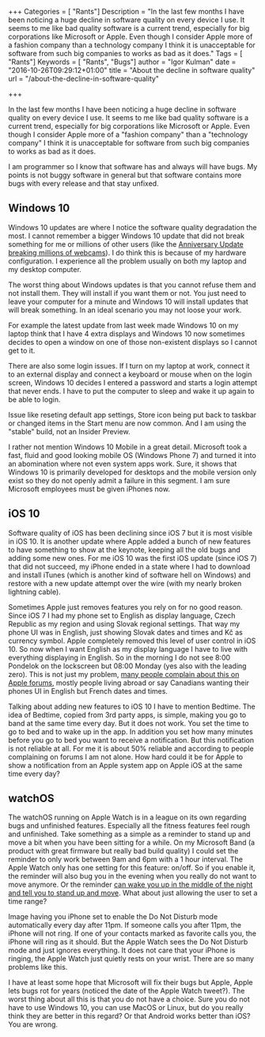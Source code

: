 +++
Categories = [ "Rants"]
Description = "In the last few months I have been noticing a huge decline in software quality on every device I use. It seems to me like bad quality software is a current trend, especially for big corporations like Microsoft or Apple. Even though I consider Apple more of a fashion company than a technology company I think it is unacceptable for software from such big companies to works as bad as it does."
Tags = [ "Rants"]
Keywords = [ "Rants", "Bugs"]
author = "Igor Kulman"
date = "2016-10-26T09:29:12+01:00"
title = "About the decline in software quality"
url = "/about-the-decline-in-software-quality"

+++

In the last few months I have been noticing a huge decline in software quality on every device I use. It seems to me like bad quality software is a current trend, especially for big corporations like Microsoft or Apple. Even though I consider Apple more of a "fashion company" than a "technology company" I think it is unacceptable for software from such big companies to works as bad as it does.

I am programmer so I know that software has and always will have bugs. My points is not buggy software in general but that software contains more bugs with every release and that stay unfixed. 

## Windows 10

Windows 10 updates are where I notice the software quality degradation the most. I cannot remember a bigger Windows 10 update that did not break something for me or millions of other users (like the [Anniversary Update breaking millions of webcams](https://www.thurrott.com/windows/windows-10/76719/microsoft-broken-millions-webcams-windows-10-anniversary-update)). I do think this is because of my hardware configuration. I experience all the problem usually on both my laptop and my desktop computer.

<!--more-->

The worst thing about Windows updates is that you cannot refuse them and not install them. They will install if you want them or not. You just need to leave your computer for a minute and Windows 10 will install updates that will break something. In an ideal scenario you may not loose your work.

For example the latest update from last week made Windows 10 on my laptop think that I have 4 extra displays and Windows 10 now sometimes decides to open a window on one of those non-existent displays so I cannot get to it.

There are also some login issues. If I turn on my laptop at work, connect it to an external display and connect a keyboard or mouse when on the login screen, Windows 10 decides I entered a password and starts a login attempt that never ends. I have to put the computer to sleep and wake it up again to be able to login.

Issue like reseting default app settings, Store icon being put back to taskbar or changed items in the Start menu are now common. And I am using the "stable" build, not an Insider Preview.

I rather not mention Windows 10 Mobile in a great detail. Microsoft took a fast, fluid and good looking mobile OS (Windows Phone 7) and turned it into an abomination where not even system apps work. Sure, it shows that Windows 10 is primarily developed for desktops and the mobile version only exist so they do not openly admit a failure in this segment. I am sure Microsoft employees must be given iPhones now.

## iOS 10

Software quality of iOS has been declining since iOS 7 but it is most visible in iOS 10. It is another update where Apple added a bunch of new features to have something to show at the keynote, keeping all the old bugs and adding some new ones. For me iOS 10 was the first iOS update (since iOS 7) that did not succeed, my iPhone ended in a state where I had to download and install iTunes (which is another kind of software hell on Windows) and restore with a new update attempt over the wire (with my nearly broken lightning cable).

Sometimes Apple just removes features you rely on for no good reason. Since iOS 7 I had my phone set to English as display language, Czech Republic as my region and using Slovak regional settings. That way my phone UI was in English, just showing Slovak dates and times and Kč as currency symbol. Apple completely removed this level of user control in iOS 10. So now when I want English as my display language I have to live with everything displaying in English. So in the morning I do not see 8:00 Pondelok on the lockscreen but 08:00 Monday (yes also with the leading zero). This is not just my problem, [many people complain about this on Apple forums](https://discussions.apple.com/thread/7663783?start=0&tstart=0), mostly people living abroad or say Canadians wanting their phones UI in English but French dates and times.

Talking about adding new features to iOS 10 I have to mention Bedtime. The idea of Bedtime, copied from 3rd party apps, is simple, making you go to band at the same time every day. But it does not work. You set the time to go to bed and to wake up in the app. In addition you set how many minutes before you go to bed you want to receive a notification. But this notification is not reliable at all. For me it is about 50% reliable and according to people complaining on forums I am not alone. How hard could it be for Apple to show a notification from an Apple system app on Apple iOS at the same time every day?

## watchOS

The watchOS running on Apple Watch is in a league on its own regarding bugs and unfinished features. Especially all the fitness features feel rough and unfinished. Take something as a simple as a reminder to stand up and move a bit when you have been sitting for a while. On my Microsoft Band (a product with great firmware but really bad build quality) I could set the reminder to only work between 9am and 6pm with a 1 hour interval. The Apple Watch only has one setting for this feature: on/off. So if you enable it, the reminder will also bug you in the evening when you really do not want to move anymore. Or the reminder [can wake you up in the middle of the night and tell you to stand up and move](https://discussions.apple.com/thread/7538178?start=0&tstart=0). What about just allowing the user to set a time range?

Image having you iPhone set to enable the Do Not Disturb mode automatically every day after 11pm. If someone calls you after 11pm, the iPhone will not ring. If one of your contacts marked as favorite calls you, the iPhone will ring as it should. But the Apple Watch sees the Do Not Disturb mode and just ignores everything. It does not care that your iPhone is ringing, the Apple Watch just quietly rests on your wrist. There are so many problems like this.

I have at least some hope that Microsoft will fix their bugs but Apple, Apple lets bugs rot for years (noticed the date of the Apple Watch tweet?). The worst thing about all this is that you do not have a choice. Sure you do not have to use Windows 10, you can use MacOS or Linux, but do you really think they are better in this regard? Or that Android works better than iOS? You are wrong.
